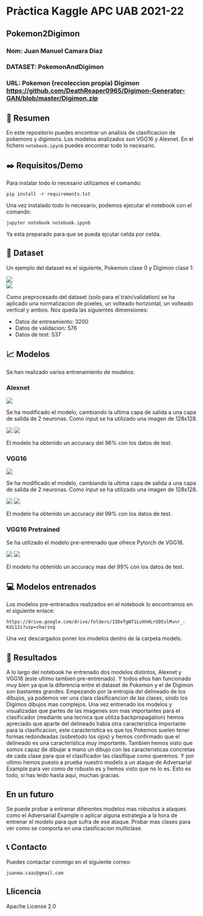 # Pràctica Kaggle APC UAB 2021-22
## Pokemon2Digimon
### Nom: Juan Manuel Camara Diaz
### DATASET: PokemonAndDigimon
### URL: Pokemon (recoleccion propia) Digimon https://github.com/DeathReaper0965/Digimon-Generator-GAN/blob/master/Digimon.zip

## :page_with_curl: Resumen

En este repositorio puedes encontrar un analisis de clasificacion de pokemons y digimons. Los modelos analizados son VGG16 y Alexnet. En el fichero `notebook.ipynb` puedes encontrar todo lo necesario.
  
## :black_nib: Requisitos/Demo

Para instalar todo lo necesario utilizamos el comando:

    pip install -r requirements.txt

Una vez instalado todo lo necesario, podemos ejecutar el notebook con el comando:

    jupyter notebook notebook.ipynb

Ya esta preparado para que se pueda ejcutar celda por celda.

## :flower_playing_cards: Dataset

Un ejemplo del dataset es el siguiente, Pokemon clase 0 y Digimon clase 1:

![](imgs/git_pokemon.png)  
![](imgs/git_digimon.png)

Como preprocesado del dataset (solo para el train/validation) se ha aplicado una normalizacion de pixeles, un volteado horizontal, un volteado vertical y ambos. Nos queda las siguientes dimensiones:

- Datos de entreamiento: 3200
- Datos de validacion: 576
- Datos de test: 537

## :chart_with_upwards_trend: Modelos

Se han realizado varios entrenamiento de modelos:

### Alexnet

![](imgs/alexnet.png)

Se ha modificado el modelo, cambiando la ultima capa de salida a una capa de salida de 2 neuronas. Como input se ha utilizado una imagen de 128x128.

![](imgs/git_alexnet.png)
![](imgs/git_alexnet2.png)  

El modelo ha obtenido un accuracy del 96% con los datos de test.

### VGG16

![](imgs/vgg16.png)

Se ha modificado el modelo, cambiando la ultima capa de salida a una capa de salida de 2 neuronas. Como input se ha utilizado una imagen de 128x128.

![](imgs/git_vgg.png)
![](imgs/git_vgg2.png)  

El modelo ha obtenido un accuracy del 99% con los datos de test.

### VGG16 Pretrained

Se ha utilizado el modelo pre-entrenado que ofrece Pytorch de VGG16.

![](imgs/git_vgg-pre.png)
![](imgs/git_vgg-pre2.png)  

El modelo ha obtenido un accuracy mas del 99% con los datos de test.

## :computer: Modelos entrenados

Los modelos pre-entrenados realizados en el notebook lo encontramos en el siguiente enlace:

    https://drive.google.com/drive/folders/15DeTgW71LuhhHLrUD5slMvnr_-Kdi12i?usp=sharing    

Una vez descargados poner los modelos dentro de la carpeta models.

## :tada: Resultados

A lo largo del notebook he entrenado dos modelos distintos, Alexnet y VGG16 (este ultimo tambien pre-entrenado). Y todos ellos han funcionado muy bien ya que la diferencia entre el dataset de Pokemon y el de Digimon son bastantes grandes. Empezando por la entropia del delineado de los dibujos, ya podemos ver una clara clasificancion de las clases, sindo los Digimos dibujos mas complejos. Una vez entrenado los modelos y visualizadas que partes de las imagenes son mas importantes para el clasificador (mediante una tecnica que utiliza backpropagation) hemos apreciado que aparte del delineado habia otra caracteristica importante para la clasificacion, este caracteristica es que los Pokemos suelen tener formas redondeadas (sobretodo los ojos) y hemos confirmado que el delineado es una caracteristica muy importante. Tambien hemos visto que somos capaz de dibujar a mano un dibujo con las caracteristicas concretas de cada clase para que el clasificador las clasifique como queremos. Y por ultimo hemos puesto a prueba nuestro modelo a un ataque de Adversarial Example para ver como de robusto es y hemos visto que no lo es. Esto es todo, si has leido hasta aqui, muchas gracias.

## En un futuro

Se puede probar a entrenar diferentes modelos mas robustos a ataques como el Adversarial Example o aplicar alguna estrategia a la hora de entrenar el modelo para que sufra de ese ataque. Probar mas clases para ver como se comporta en una clasificacion multiclase.

## :telephone_receiver: Contacto

Puedes contactar conmigo en el siguiente correo:

    juanma.caaz@gmail.com

## Llicencia

Apache License 2.0
